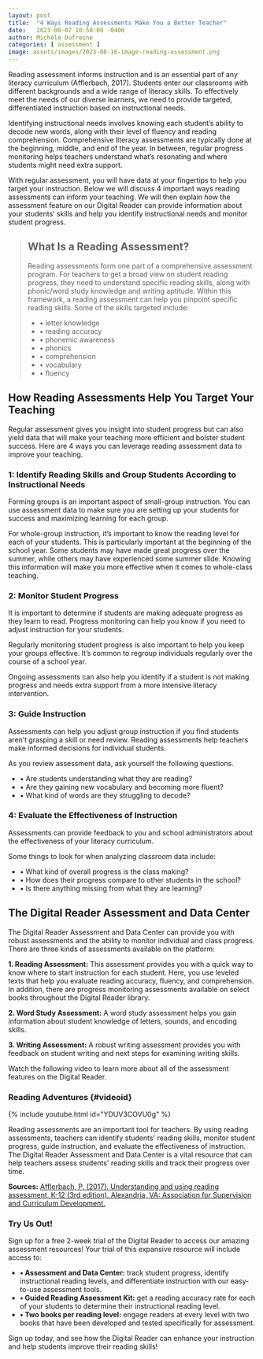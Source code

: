 ```yaml
---
layout: post
title:  "4 Ways Reading Assessments Make You a Better Teacher"
date:   2023-08-07 10:50:00 -0400
author: Michèle Dufresne
categories: [ assessment ]
image: assets/images/2023-08-16-image-reading-assessment.png
---
```


Reading assessment informs instruction and is an essential part of any literacy curriculum (Afflerbach, 2017). Students enter our classrooms with different backgrounds and a wide range of literacy skills. To effectively meet the needs of our diverse learners, we need to provide targeted, differentiated instruction based on instructional needs.

Identifying instructional needs involves knowing each student’s ability to decode new words, along with their level of fluency and reading comprehension. Comprehensive literacy assessments are typically done at the beginning, middle, and end of the year. In between, regular progress monitoring helps teachers understand what’s resonating and where students might need extra support.

With regular assessment, you will have data at your fingertips to help you target your instruction. Below we will discuss 4 important ways reading assessments can inform your teaching. We will then explain how the assessment feature on our Digital Reader can provide information about your students’ skills and help you identify instructional needs and monitor student progress.

> ## What Is a Reading Assessment?
> Reading assessments form one part of a comprehensive assessment program. For teachers to get a broad view on student reading progress, they need to understand specific reading skills, along with phonic/word study knowledge and writing aptitude. Within this framework, a reading assessment can help you pinpoint specific reading skills. Some of the skills targeted include:
> * •	letter knowledge
> * •	reading accuracy
> * •	phonemic awareness
> * •	phonics
> * •	comprehension
> * •	vocabulary
> * •	fluency

## How Reading Assessments Help You Target Your Teaching
Regular assessment gives you insight into student progress but can also yield data that will make your teaching more efficient and bolster student success. Here are 4 ways you can leverage reading assessment data to improve your teaching.

### 1: Identify Reading Skills and Group Students According to Instructional Needs
Forming groups is an important aspect of small-group instruction. You can use assessment data to make sure you are setting up your students for success and maximizing learning for each group.

For whole-group instruction, it’s important to know the reading level for each of your students. This is particularly important at the beginning of the school year. Some students may have made great progress over the summer, while others may have experienced some summer slide. Knowing this information will make you more effective when it comes to whole-class teaching.

### 2: Monitor Student Progress
It is important to determine if students are making adequate progress as they learn to read. Progress monitoring can help you know if you need to adjust instruction for your students.

Regularly monitoring student progress is also important to help you keep your groups effective. It’s common to regroup individuals regularly over the course of a school year.

Ongoing assessments can also help you identify if a student is not making progress and needs extra support from a more intensive literacy intervention.

### 3: Guide Instruction
Assessments can help you adjust group instruction if you find students aren’t grasping a skill or need review. Reading assessments help teachers make informed decisions for individual students.

As you review assessment data, ask yourself the following questions.
* •	Are students understanding what they are reading?
* •	Are they gaining new vocabulary and becoming more fluent?
* •	What kind of words are they struggling to decode?

### 4: Evaluate the Effectiveness of Instruction
Assessments can provide feedback to you and school administrators about the effectiveness of your literacy curriculum.

Some things to look for when analyzing classroom data include:
* •	What kind of overall progress is the class making?
* •	How does their progress compare to other students in the school?
* •	Is there anything missing from what they are learning?

## The Digital Reader Assessment and Data Center

The Digital Reader Assessment and Data Center can provide you with robust assessments and the ability to monitor individual and class progress. There are three kinds of assessments available on the platform:

**1.	Reading Assessment:** This assessment provides you with a quick way to know where to start instruction for each student. Here, you use leveled texts that help you evaluate reading accuracy, fluency, and comprehension. In addition, there are progress monitoring assessments available on select books throughout the Digital Reader library.

**2.	Word Study Assessment:** A word study assessment helps you gain information about student knowledge of letters, sounds, and encoding skills.

**3.	Writing Assessment:** A robust writing assessment provides you with feedback on student writing and next steps for examining writing skills.

Watch the following video to learn more about all of the assessment features on the Digital Reader.
### Reading Adventures {#videoid}
{% include youtube.html id="YDUV3COVU0g" %}

Reading assessments are an important tool for teachers. By using reading assessments, teachers can identify students' reading skills, monitor student progress, guide instruction, and evaluate the effectiveness of instruction. The Digital Reader Assessment and Data Center is a vital resource that can help teachers assess students' reading skills and track their progress over time.

**Sources:**
[Afflerbach, P. (2017). Understanding and using reading assessment, K-12 (3rd edition). Alexandria, VA: Association for Supervision and Curriculum Development.](https://www.amazon.com/Understanding-Using-Reading-Assessment-K-12/dp/1416625011)

### Try Us Out!
Sign up for a free 2-week trial of the Digital Reader to access our amazing assessment resources! Your trial of this expansive resource will include access to:

* **•	Assessment and Data Center:** track student progress, identify instructional reading levels, and differentiate instruction with our easy-to-use assessment tools.
* **•	Guided Reading Assessment Kit:** get a reading accuracy rate for each of your students to determine their instructional reading level.
* **•	Two books per reading level:** engage readers at every level with two books that have been developed and tested specifically for assessment.

Sign up today, and see how the Digital Reader can enhance your instruction and help students improve their reading skills!
